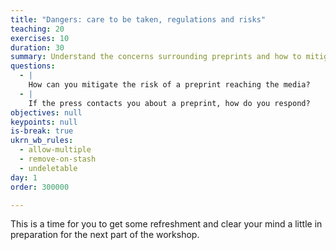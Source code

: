 ```yaml
---
title: "Dangers: care to be taken, regulations and risks"
teaching: 20
exercises: 10
duration: 30
summary: Understand the concerns surrounding preprints and how to mitigate them.
questions:
  - |
    How can you mitigate the risk of a preprint reaching the media?
  - |
    If the press contacts you about a preprint, how do you respond?
objectives: null
keypoints: null
is-break: true
ukrn_wb_rules:
  - allow-multiple
  - remove-on-stash
  - undeletable
day: 1
order: 300000

---
```

This is a time for you to get some refreshment and clear your mind a little in preparation for the next part of the workshop.
